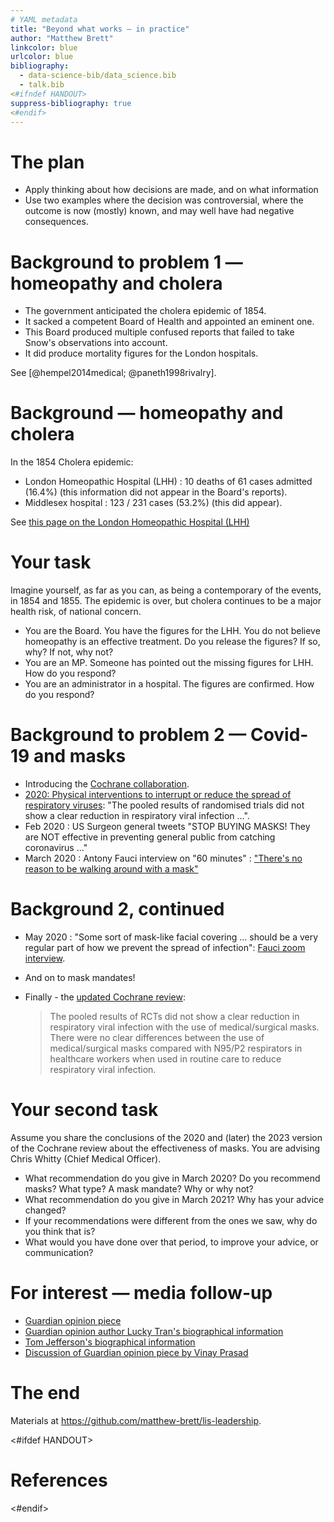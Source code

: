 ```yaml
---
# YAML metadata
title: "Beyond what works — in practice"
author: "Matthew Brett"
linkcolor: blue
urlcolor: blue
bibliography:
  - data-science-bib/data_science.bib
  - talk.bib
<#ifndef HANDOUT>
suppress-bibliography: true
<#endif>
---
```


# The plan

* Apply thinking about how decisions are made, and on what information
* Use two examples where the decision was controversial, where the outcome is
  now (mostly) known, and may well have had negative consequences.

# Background to problem 1 — homeopathy and cholera

* The government anticipated the cholera epidemic of 1854.
* It sacked a competent Board of Health and appointed an eminent one.
* This Board produced multiple confused reports that failed to take Snow's
  observations into account.
* It did produce mortality figures for the London hospitals.

See [@hempel2014medical; @paneth1998rivalry].

# Background — homeopathy and cholera

In the 1854 Cholera epidemic:

* London Homeopathic Hospital (LHH) : 10 deaths of 61 cases admitted (16.4%)
  (this information did not appear in the Board's reports).
* Middlesex hospital : 123 / 231 cases (53.2%) (this did appear).

See [this page on the London Homeopathic Hospital
(LHH)](https://www.uclh.nhs.uk/our-services/our-hospitals/royal-london-hospital-integrated-medicine/history-royal-london-hospital-integrated-medicine)

# Your task

Imagine yourself, as far as you can, as being a contemporary of the events, in
1854 and 1855.   The epidemic is over, but cholera continues to be a major
health risk, of national concern.

* You are the Board.  You have the figures for the LHH.  You do not believe
  homeopathy is an effective treatment.  Do you release the figures?  If so, why?  If not, why not?
* You are an MP.  Someone has pointed out the missing figures for LHH.  How do
  you respond?
* You are an administrator in a hospital.  The figures are confirmed.  How do
  you respond?

# Background to problem 2 — Covid-19 and masks

* Introducing the [Cochrane collaboration](https://www.cochranelibrary.com).
* [2020: Physical interventions to interrupt or reduce the spread of
  respiratory
  viruses](https://www.cochranelibrary.com/cdsr/doi/10.1002/14651858.CD006207.pub5/full):
  "The pooled results of randomised trials did not show a clear reduction in
  respiratory viral infection ...".
* Feb 2020 : US Surgeon general tweets "STOP BUYING MASKS!  They are NOT
  effective in preventing general public from catching coronavirus ..."
* March 2020 : Antony Fauci interview on "60 minutes" : ["There's no reason to
  be walking around with
  a mask"](https://www.cbsnews.com/news/preventing-coronavirus-facemask-60-minutes-2020-03-08/)

# Background 2, continued

* May 2020 : "Some sort of mask-like facial covering ... should be a very
  regular part of how we prevent the spread of infection": [Fauci zoom
  interview](https://www.c-span.org/video/?c4875553/user-clip-fauci-flips-statement-60-minutes-masks).
* And on to mask mandates!
* Finally - the [updated Cochrane
  review](https://www.cochranelibrary.com/cdsr/doi/10.1002/14651858.CD006207.pub6/full):

  > The pooled results of RCTs did not show a clear reduction in respiratory
  viral infection with the use of medical/surgical masks. There were no clear
  differences between the use of medical/surgical masks compared with N95/P2
  respirators in healthcare workers when used in routine care to reduce
  respiratory viral infection. 

# Your second task

Assume you share the conclusions of the 2020 and (later) the 2023 version of
the Cochrane review about the effectiveness of masks. You are advising Chris
Whitty (Chief Medical Officer).

* What recommendation do you give in March 2020?  Do you recommend masks?
  What type?  A mask mandate?   Why or why not?
* What recommendation do you give in March 2021?  Why has your advice changed?
* If your recommendations were different from the ones we saw, why do you
  think that is?
* What would you have done over that period, to improve your advice, or
  communication?

# For interest — media follow-up

* [Guardian opinion
  piece](https://www.theguardian.com/commentisfree/2023/feb/27/dont-believe-those-who-claim-science-proves-masks-dont-work)
* [Guardian opinion author Lucky Tran's biographical
  information](https://www.linkedin.com/feed/update/urn:li:activity:7036033611589935104)
* [Tom Jefferson's biographical
  information](https://en.wikipedia.org/wiki/Tom_Jefferson_(epidemiologist))
* [Discussion of Guardian opinion piece by Vinay
  Prasad](https://www.youtube.com/watch?v=2YefLYKq0EE)

# The end

Materials at <https://github.com/matthew-brett/lis-leadership>.

<#ifdef HANDOUT>
# References
<#endif>
